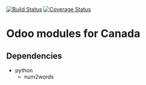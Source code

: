 [![Build Status](https://travis-ci.org/OCA/canada.svg?branch=8.0)](https://travis-ci.org/OCA/canada)
[![Coverage Status](https://img.shields.io/coveralls/OCA/canada.svg)](https://coveralls.io/r/OCA/canada?branch=8.0)

Odoo modules for Canada
=======================

Dependencies
------------
* python
     * num2words
